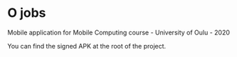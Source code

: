 # O jobs

Mobile application for Mobile Computing course - University of Oulu - 2020

You can find the signed APK at the root of the project.